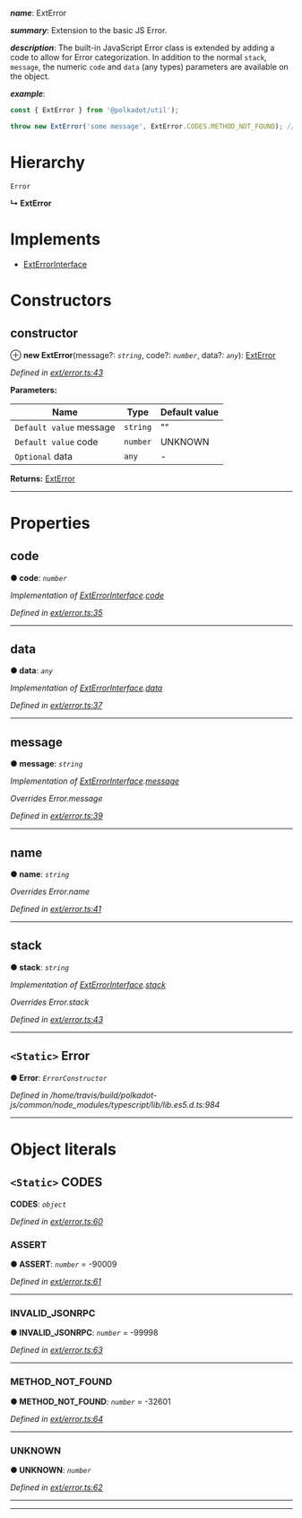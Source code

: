 

*__name__*: ExtError

*__summary__*: Extension to the basic JS Error.

*__description__*: The built-in JavaScript Error class is extended by adding a code to allow for Error categorization. In addition to the normal `stack`, `message`, the numeric `code` and `data` (any types) parameters are available on the object.

*__example__*:   

```javascript
const { ExtError } from '@polkadot/util');

throw new ExtError('some message', ExtError.CODES.METHOD_NOT_FOUND); // => error.code = -32601
```

# Hierarchy

 `Error`

**↳ ExtError**

# Implements

* [ExtErrorInterface](../interfaces/_types_.exterrorinterface.md)

# Constructors

<a id="constructor"></a>

##  constructor

⊕ **new ExtError**(message?: *`string`*, code?: *`number`*, data?: *`any`*): [ExtError](_ext_error_.exterror.md)

*Defined in [ext/error.ts:43](https://github.com/polkadot-js/common/blob/c85a727/packages/util/src/ext/error.ts#L43)*

**Parameters:**

| Name | Type | Default value |
| ------ | ------ | ------ |
| `Default value` message | `string` | &quot;&quot; |
| `Default value` code | `number` |  UNKNOWN |
| `Optional` data | `any` | - |

**Returns:** [ExtError](_ext_error_.exterror.md)

___

# Properties

<a id="code"></a>

##  code

**● code**: *`number`*

*Implementation of [ExtErrorInterface](../interfaces/_types_.exterrorinterface.md).[code](../interfaces/_types_.exterrorinterface.md#code)*

*Defined in [ext/error.ts:35](https://github.com/polkadot-js/common/blob/c85a727/packages/util/src/ext/error.ts#L35)*

___
<a id="data"></a>

##  data

**● data**: *`any`*

*Implementation of [ExtErrorInterface](../interfaces/_types_.exterrorinterface.md).[data](../interfaces/_types_.exterrorinterface.md#data)*

*Defined in [ext/error.ts:37](https://github.com/polkadot-js/common/blob/c85a727/packages/util/src/ext/error.ts#L37)*

___
<a id="message"></a>

##  message

**● message**: *`string`*

*Implementation of [ExtErrorInterface](../interfaces/_types_.exterrorinterface.md).[message](../interfaces/_types_.exterrorinterface.md#message)*

*Overrides Error.message*

*Defined in [ext/error.ts:39](https://github.com/polkadot-js/common/blob/c85a727/packages/util/src/ext/error.ts#L39)*

___
<a id="name"></a>

##  name

**● name**: *`string`*

*Overrides Error.name*

*Defined in [ext/error.ts:41](https://github.com/polkadot-js/common/blob/c85a727/packages/util/src/ext/error.ts#L41)*

___
<a id="stack"></a>

##  stack

**● stack**: *`string`*

*Implementation of [ExtErrorInterface](../interfaces/_types_.exterrorinterface.md).[stack](../interfaces/_types_.exterrorinterface.md#stack)*

*Overrides Error.stack*

*Defined in [ext/error.ts:43](https://github.com/polkadot-js/common/blob/c85a727/packages/util/src/ext/error.ts#L43)*

___
<a id="error"></a>

## `<Static>` Error

**● Error**: *`ErrorConstructor`*

*Defined in /home/travis/build/polkadot-js/common/node_modules/typescript/lib/lib.es5.d.ts:984*

___

# Object literals

<a id="codes"></a>

## `<Static>` CODES

**CODES**: *`object`*

*Defined in [ext/error.ts:60](https://github.com/polkadot-js/common/blob/c85a727/packages/util/src/ext/error.ts#L60)*

<a id="codes.assert"></a>

###  ASSERT

**● ASSERT**: *`number`* =  -90009

*Defined in [ext/error.ts:61](https://github.com/polkadot-js/common/blob/c85a727/packages/util/src/ext/error.ts#L61)*

___
<a id="codes.invalid_jsonrpc"></a>

###  INVALID_JSONRPC

**● INVALID_JSONRPC**: *`number`* =  -99998

*Defined in [ext/error.ts:63](https://github.com/polkadot-js/common/blob/c85a727/packages/util/src/ext/error.ts#L63)*

___
<a id="codes.method_not_found"></a>

###  METHOD_NOT_FOUND

**● METHOD_NOT_FOUND**: *`number`* =  -32601

*Defined in [ext/error.ts:64](https://github.com/polkadot-js/common/blob/c85a727/packages/util/src/ext/error.ts#L64)*

___
<a id="codes.unknown"></a>

###  UNKNOWN

**● UNKNOWN**: *`number`*

*Defined in [ext/error.ts:62](https://github.com/polkadot-js/common/blob/c85a727/packages/util/src/ext/error.ts#L62)*

___

___

